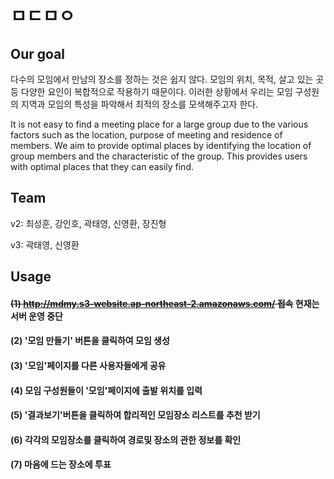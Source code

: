 # ㅁㄷㅁㅇ

## Our goal

다수의 모임에서 만남의 장소를 정하는 것은 쉽지 않다. 모임의 위치, 목적, 살고 있는 곳 등 다양한 요인이 복합적으로 작용하기 때문이다. 이러한 상황에서 우리는 모임 구성원의 지역과 모임의 특성을 파악해서 최적의 장소를 모색해주고자 한다.

It is not easy to find a meeting place for a large group due to the various factors such as the location, purpose of meeting and residence of members. We aim to provide optimal places by identifying the location of group members and the characteristic of the group. This provides users with optimal places that they can easily find.

## Team

v2: 최성훈, 강인호, 곽태영, 신영환, 장진형

v3: 곽태영, 신영환

## Usage

#### ~~(1) http://mdmy.s3-website.ap-northeast-2.amazonaws.com/ 접속~~ 현재는 서버 운영 중단

#### (2) '모임 만들기' 버튼을 클릭하여 모임 생성

#### (3) '모임'페이지를 다른 사용자들에게 공유

#### (4) 모임 구성원들이 '모임'페이지에 출발 위치를 입력

#### (5) '결과보기'버튼을 클릭하여 합리적인 모임장소 리스트를 추천 받기

#### (6) 각각의 모임장소를 클릭하여 경로및 장소의 관한 정보를 확인

#### (7) 마음에 드는 장소에 투표
